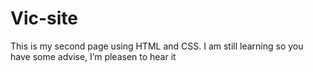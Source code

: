 # Vic-site
This is my second page using HTML and CSS.  I am still learning so you have some advise, I’m pleasen to hear it 
